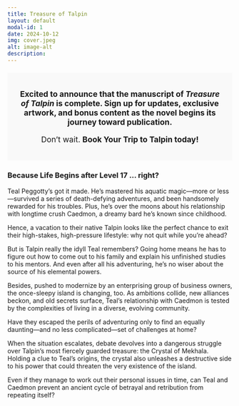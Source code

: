 ```yaml
---
title: Treasure of Talpin
layout: default
modal-id: 1
date: 2024-10-12
img: cover.jpeg
alt: image-alt
description: 
---
```


<div style="border: 2px solid #{{ site.color.primary }}; padding: 20px; margin-top: 20px; background-color: #f9f9f9; text-align: center;">
    <p style="font-weight: bold; font-size: 1.25em;">
        Excited to announce that the manuscript of <em>Treasure of Talpin</em> is complete. Sign up for updates, exclusive artwork, and bonus content as the novel begins its journey toward publication.
    </p>
    <p style="font-size: 1.25em; color: #{{ site.color.primary }};">
        Don’t wait. <strong>Book Your Trip to Talpin today!</strong>
    </p>
</div>

### Because Life Begins after Level 17 … right?

Teal Peggotty’s got it made. He’s mastered his aquatic magic—more or less—survived a series of death-defying adventures, and been handsomely rewarded for his troubles. Plus, he’s over the moons about his relationship with longtime crush Caedmon, a dreamy bard he’s known since childhood. 

Hence, a vacation to their native Talpin looks like the perfect chance to exit their high-stakes, high-pressure lifestyle: why not quit while you’re ahead?

But is Talpin really the idyll Teal remembers? Going home means he has to figure out how to come out to his family and explain his unfinished studies to his mentors. And even after all his adventuring, he’s no wiser about the source of his elemental powers.

Besides, pushed to modernize by an enterprising group of business owners, the once-sleepy island is changing, too. As ambitions collide, new alliances beckon, and old secrets surface, Teal’s relationship with Caedmon is tested by the complexities of living in a diverse, evolving community.

Have they escaped the perils of adventuring only to find an equally daunting—and no less complicated—set of challenges at home?

When the situation escalates, debate devolves into a dangerous struggle over Talpin’s most fiercely guarded treasure: the Crystal of Mekhala. Holding a clue to Teal’s origins, the crystal also unleashes a destructive side to his power that could threaten the very existence of the island.

Even if they manage to work out their personal issues in time, can Teal and Caedmon prevent an ancient cycle of betrayal and retribution from repeating itself? 


